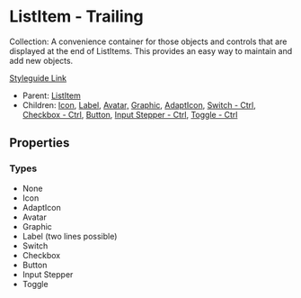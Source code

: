 # ListItem - Trailing

Collection: A convenience container for those objects and controls that are displayed at the end of ListItems.  This provides an easy way to maintain and add new objects.

[Styleguide Link](https://app.zeplin.io/styleguide/6041aec8159a9b10c34d0182/components?cseid=608afbda862fe7328523ffe4)

- Parent: [ListItem](https://github.com/able-app/docs/blob/08eb774e348952235f1f4eb0369879387a684280/controls/components/listitem/list-item.md)
- Children: [Icon](https://github.com/able-app/docs/blob/08eb774e348952235f1f4eb0369879387a684280/controls/%CE%B5%20elements/icon/icon.md), [Label](https://github.com/able-app/docs/blob/08eb774e348952235f1f4eb0369879387a684280/controls/%CE%B5%20elements/label.md), [Avatar,](https://github.com/able-app/docs/blob/08eb774e348952235f1f4eb0369879387a684280/controls/%CE%B5%20elements/avatar/avatar.md) [Graphic](https://github.com/able-app/docs/blob/08eb774e348952235f1f4eb0369879387a684280/controls/%CE%B5%20elements/graphic/graphic.md), [AdaptIcon](https://github.com/able-app/docs/blob/7bb2457d172a78e9e6528e086a642c45224c701f/controls/%CE%B5%20elements/adapticon/adapticon.md), [Switch - Ctrl]([Switch](https://github.com/able-app/docs/blob/b10f6d1205bbfb1cddfd150d1390ba848812d9d0/controls/%CE%B5%20elements/switch/switch.md)), [Checkbox - Ctrl](https://github.com/able-app/docs/blob/72d886fee42ec503b35d525650866c59084c9480/controls/%CE%B5%20elements/checkbox/checkbox.md), [Button](https://github.com/able-app/docs/blob/11bba28ef1491560027e9f7e377c9a1bba80bf2e/controls/%CE%B5%20elements/button.md), [Input Stepper - Ctrl](https://github.com/able-app/docs/blob/72d886fee42ec503b35d525650866c59084c9480/controls/%CE%B5%20elements/inputstepper/inpstepper.md), [Toggle - Ctrl](https://github.com/able-app/docs/blob/7fce4c938ec276d881761d80876efe894b9b88e1/controls/%CE%B5%20elements/toggle/toggle.md)

## Properties

### Types

- None
- Icon
- AdaptIcon
- Avatar
- Graphic
- Label (two lines possible)
- Switch
- Checkbox
- Button
- Input Stepper
- Toggle